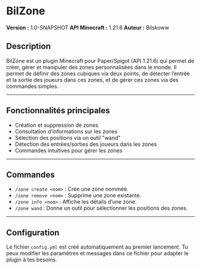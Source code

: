 # BilZone

**Version :** 1.0-SNAPSHOT
**API Minecraft :** 1.21.6
**Auteur :** Bilskoww

## Description

BilZone est un plugin Minecraft pour Paper/Spigot (API 1.21.6) qui permet de créer, gérer et manipuler des zones personnalisées dans le monde.
Il permet de définir des zones cubiques via deux points, de détecter l’entrée et la sortie des joueurs dans ces zones, et de gérer ces zones via des commandes simples.

---

## Fonctionnalités principales

* Création et suppression de zones
* Consultation d’informations sur les zones
* Sélection des positions via un outil "wand"
* Détection des entrées/sorties des joueurs dans les zones
* Commandes intuitives pour gérer les zones

---

## Commandes

* `/zone create <nom>` : Crée une zone nommée.
* `/zone remove <nom>` : Supprime une zone existante.
* `/zone info <nom>` : Affiche les détails d’une zone.
* `/zone wand` : Donne un outil pour sélectionner les positions des zones.

---

## Configuration

Le fichier `config.yml` est créé automatiquement au premier lancement.
Tu peux modifier les paramètres et messages dans ce fichier pour adapter le plugin à tes besoins.
